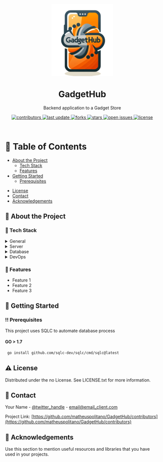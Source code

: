 <!--
Hey, thanks for using the awesome-readme-template template.  
If you have any enhancements, then fork this project and create a pull request 
or just open an issue with the label "enhancement".

Don't forget to give this project a star for additional support ;)
Maybe you can mention me or this repo in the acknowledgements too
-->
<div align="center">

  <img src="assets/Mainlogo.png" alt="logo" width="200" height="auto" />
  <h1>GadgetHub</h1>
  
  <p>
    Backend application to a Gadget Store
  </p>
  
  
<!-- Badges -->
<p>
  <a href="https://github.com/matheuspolitano/GadgetHub/contributors">
    <img src="https://img.shields.io/github/contributors/matheuspolitano/GadgetHub" alt="contributors" />
  </a>
  <a href="">
    <img src="https://img.shields.io/github/last-commit/matheuspolitano/GadgetHub" alt="last update" />
  </a>
  <a href="https://github.com/matheuspolitano/GadgetHub/contributors/network/members">
    <img src="https://img.shields.io/github/forks/matheuspolitano/GadgetHub" alt="forks" />
  </a>
  <a href="https://github.com/matheuspolitano/GadgetHub/contributors/stargazers">
    <img src="https://img.shields.io/github/stars/matheuspolitano/GadgetHub" alt="stars" />
  </a>
  <a href="https://github.com/matheuspolitano/GadgetHub/contributors/issues/">
    <img src="https://img.shields.io/github/issues/matheuspolitano/GadgetHub" alt="open issues" />
  </a>
  <a href="https://github.com/matheuspolitano/GadgetHub/contributors/blob/master/LICENSE">
    <img src="https://img.shields.io/github/license/matheuspolitano/GadgetHub/contributors.svg" alt="license" />
  </a>
</p>
   

</div>

<br />

<!-- Table of Contents -->
# :notebook_with_decorative_cover: Table of Contents

- [About the Project](#star2-about-the-project)
  * [Tech Stack](#space_invader-tech-stack)
  * [Features](#dart-features)
- [Getting Started](#toolbox-getting-started)
  * [Prerequisites](#bangbang-prerequisites)
  <!-- * [Installation](#gear-installation)
  * [Running Tests](#test_tube-running-tests) -->
  <!-- * [Run Locally](#running-run-locally)
  * [Deployment](#triangular_flag_on_post-deployment) -->
<!-- - [Usage](#eyes-usage)
- [Roadmap](#compass-roadmap)
- [Contributing](#wave-contributing)
  * [Code of Conduct](#scroll-code-of-conduct) -->
<!-- - [FAQ](#grey_question-faq) -->
- [License](#warning-license)
- [Contact](#handshake-contact)
- [Acknowledgements](#gem-acknowledgements)

  

<!-- About the Project -->
## :star2: About the Project





<!-- TechStack -->
### :space_invader: Tech Stack


<details>
  <summary>General</summary>
  <ul>
    <li><a href="https://sqlc.dev/">SQLC</a></li>
     <li><a href="https://github.com/golang-migrate/migrate">GO-Migration</a></li>
  </ul>
</details>
<details>
  <summary>Server</summary>
  <ul>
    <li><a href="https://go.dev/">Golang</a></li>
  </ul>
</details>

<details>
<summary>Database</summary>
  <ul>
    <li><a href="https://www.postgresql.org/">PostgreSQL</a></li>
  </ul>
</details>

<details>
<summary>DevOps</summary>
  <ul>
    <li><a href="https://www.docker.com/">Docker</a></li>
  </ul>
</details>

<!-- Features -->
### :dart: Features

- Feature 1
- Feature 2
- Feature 3



<!-- Getting Started -->
## 	:toolbox: Getting Started

<!-- Prerequisites -->
### :bangbang: Prerequisites

This project uses SQLC to automate database process

#### GO > 1.7
```bash
 go install github.com/sqlc-dev/sqlc/cmd/sqlc@latest
```

<!-- Installation -->
<!-- ### :gear: Installation


```bash
  yarn install my-project
  cd my-project
```
    -->
<!-- Running Tests -->
<!-- ### :test_tube: Running Tests

To run tests, run the following command

```bash
  make run test
``` -->

<!-- Run Locally -->
<!-- ### :running: Run Locally

Clone the project

```bash
  git clone https://github.com/matheuspolitano/GadgetHub.git
```

Go to the project directory

```bash
  cd GadgetHub
``` -->




<!-- Deployment -->
<!-- ### :triangular_flag_on_post: Deployment

To deploy this project run

```bash
  yarn deploy
``` -->


<!-- Usage -->
<!-- ## :eyes: Usage

Use this space to tell a little more about your project and how it can be used. Show additional screenshots, code samples, demos or link to other resources. -->


<!-- ```javascript
import Component from 'my-project'

function App() {
  return <Component />
}
``` -->

<!-- Roadmap -->
<!-- ## :compass: Roadmap

* [x] Todo 1
* [ ] Todo 2 -->


<!-- Contributing -->
<!-- ## :wave: Contributing

<a href="https://github.com/matheuspolitano/matheuspolitano/GadgetHub/contributors">
  <img src="https://contrib.rocks/image?repo=matheuspolitano/GadgetHub/contributors" />
</a>


Contributions are always welcome!

See `contributing.md` for ways to get started. -->


<!-- Code of Conduct -->
<!-- ### :scroll: Code of Conduct

Please read the [Code of Conduct](https://github.com/matheuspolitano/GadgetHub/contributors/blob/master/CODE_OF_CONDUCT.md) -->

<!-- FAQ -->
<!-- ## :grey_question: FAQ

- Question 1

  + Answer 1

- Question 2

  + Answer 2 -->


<!-- License -->
## :warning: License

Distributed under the no License. See LICENSE.txt for more information.


<!-- Contact -->
## :handshake: Contact

Your Name - [@twitter_handle](https://twitter.com/twitter_handle) - email@email_client.com

Project Link: [https://github.com/matheuspolitano/GadgetHub/contributors](https://github.com/matheuspolitano/GadgetHub/contributors)


<!-- Acknowledgments -->
## :gem: Acknowledgements

Use this section to mention useful resources and libraries that you have used in your projects.

 <!-- - [Shields.io](https://shields.io/)
 - [Awesome README](https://github.com/matiassingers/awesome-readme)
 - [Emoji Cheat Sheet](https://github.com/ikatyang/emoji-cheat-sheet/blob/master/README.md#travel--places)
 - [Readme Template](https://github.com/othneildrew/Best-README-Template)
 -->
